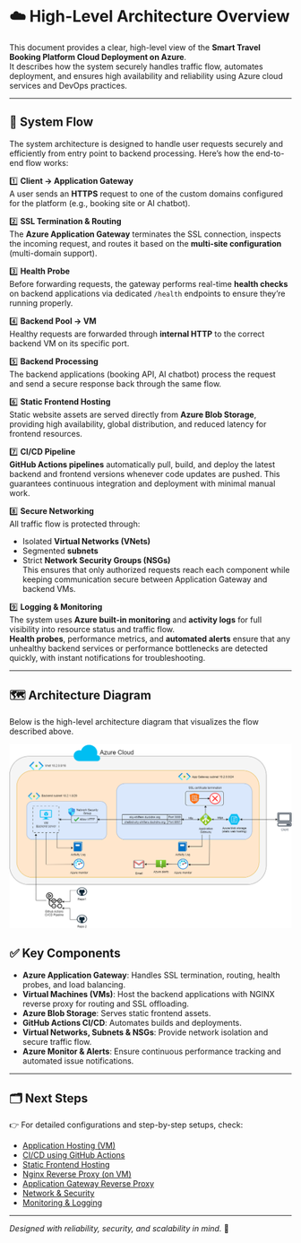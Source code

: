 # ☁️ High-Level Architecture Overview

This document provides a clear, high-level view of the **Smart Travel Booking Platform Cloud Deployment on Azure**.  
It describes how the system securely handles traffic flow, automates deployment, and ensures high availability and reliability using Azure cloud services and DevOps practices.

---

## 📌 **System Flow**

The system architecture is designed to handle user requests securely and efficiently from entry point to backend processing. Here’s how the end-to-end flow works:

1️⃣ **Client → Application Gateway**  
A user sends an **HTTPS** request to one of the custom domains configured for the platform (e.g., booking site or AI chatbot).

2️⃣ **SSL Termination & Routing**  
The **Azure Application Gateway** terminates the SSL connection, inspects the incoming request, and routes it based on the **multi-site configuration** (multi-domain support).

3️⃣ **Health Probe**  
Before forwarding requests, the gateway performs real-time **health checks** on backend applications via dedicated `/health` endpoints to ensure they’re running properly.

4️⃣ **Backend Pool → VM**  
Healthy requests are forwarded through **internal HTTP** to the correct backend VM on its specific port.

5️⃣ **Backend Processing**  
The backend applications (booking API, AI chatbot) process the request and send a secure response back through the same flow.

6️⃣ **Static Frontend Hosting**  
Static website assets are served directly from **Azure Blob Storage**, providing high availability, global distribution, and reduced latency for frontend resources.

7️⃣ **CI/CD Pipeline**  
**GitHub Actions pipelines** automatically pull, build, and deploy the latest backend and frontend versions whenever code updates are pushed. This guarantees continuous integration and deployment with minimal manual work.

8️⃣ **Secure Networking**  
All traffic flow is protected through:
   - Isolated **Virtual Networks (VNets)**  
   - Segmented **subnets**  
   - Strict **Network Security Groups (NSGs)**  
This ensures that only authorized requests reach each component while keeping communication secure between Application Gateway and backend VMs.

9️⃣ **Logging & Monitoring**  
The system uses **Azure built-in monitoring** and **activity logs** for full visibility into resource status and traffic flow.  
**Health probes**, performance metrics, and **automated alerts** ensure that any unhealthy backend services or performance bottlenecks are detected quickly, with instant notifications for troubleshooting.

---

## 🗺️ **Architecture Diagram**

Below is the high-level architecture diagram that visualizes the flow described above.

![Architecture Diagram](/diagrams/architecture-overview.png)

## ✅ **Key Components**

- **Azure Application Gateway**: Handles SSL termination, routing, health probes, and load balancing.
- **Virtual Machines (VMs)**: Host the backend applications with NGINX reverse proxy for routing and SSL offloading.
- **Azure Blob Storage**: Serves static frontend assets.
- **GitHub Actions CI/CD**: Automates builds and deployments.
- **Virtual Networks, Subnets & NSGs**: Provide network isolation and secure traffic flow.
- **Azure Monitor & Alerts**: Ensure continuous performance tracking and automated issue notifications.

---

## 🗂️ Next Steps

👉 For detailed configurations and step-by-step setups, check:
- [Application Hosting (VM)](./docs/Application-Hosting.md)
- [CI/CD using GitHub Actions](./docs/CI-CD.md)
- [Static Frontend Hosting](./docs/Static-Frontend-Hosting.md)
- [Nginx Reverse Proxy (on VM)](./docs/Nginx-Reverse-Proxy.md)
- [Application Gateway Reverse Proxy](./docs/Application-Gateway.md)
- [Network & Security](./docs/Network-Security.md)
- [Monitoring & Logging](./docs/Monitoring-Logging.md)

---

_Designed with reliability, security, and scalability in mind._ 🚀

